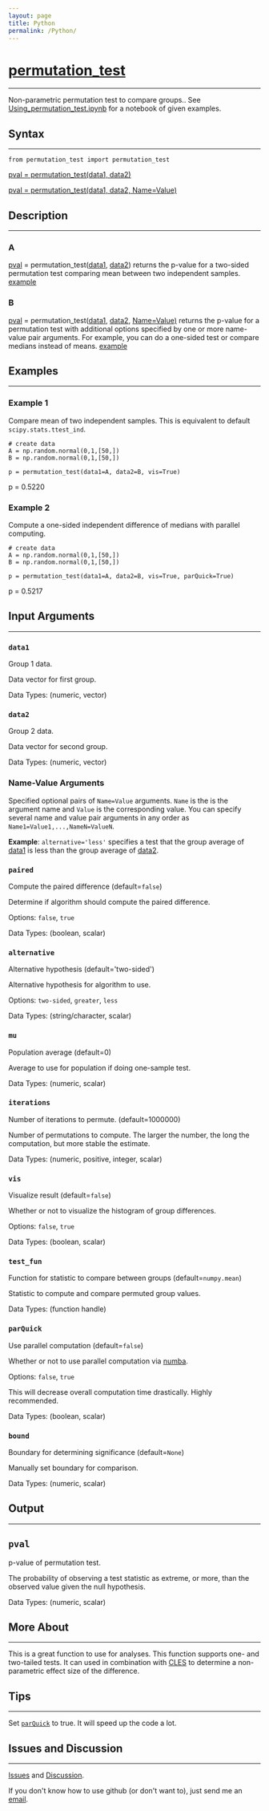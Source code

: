 ```yaml
---
layout: page
title: Python
permalink: /Python/
---
```


# [permutation_test](https://github.com/tulimid1/permutation_test/blob/main/permutation_test/permutation_test.py)
---

Non-parametric permutation test to compare groups.. See [Using_permutation_test.ipynb](https://github.com/tulimid1/permutation_test/blob/main/Using_permutation_test.ipynb) for a notebook of given examples. 

## Syntax
---
    from permutation_test import permutation_test

[pval = permutation_test(data1, data2)](#a)

[pval = permutation_test(data1, data2, Name=Value)](#b)

## Description
---
### A
[pval](#pval) = permutation_test([data1](#data1), [data2](#data2)) returns the p-value for a two-sided permutation test comparing mean between two independent samples. [example](#example-1)

### B 
[pval](#pval) = permutation_test([data1](#data1), [data2](#data2), [Name=Value)](#name-value-arguments) returns the p-value for a permutation test with additional options specified by one or more name-value pair arguments. For example, you can do a one-sided test or compare medians instead of means. [example](#example-2)

## Examples 
---
### Example 1
Compare mean of two independent samples. This is equivalent to default `scipy.stats.ttest_ind`.  

    # create data 
    A = np.random.normal(0,1,[50,])
    B = np.random.normal(0,1,[50,])

    p = permutation_test(data1=A, data2=B, vis=True)

p = 0.5220

### Example 2 
Compute a one-sided independent difference of medians with parallel computing. 

    # create data 
    A = np.random.normal(0,1,[50,])
    B = np.random.normal(0,1,[50,])

    p = permutation_test(data1=A, data2=B, vis=True, parQuick=True)

p = 0.5217

## Input Arguments
---
### ```data1```
Group 1 data. 

Data vector for first group. 

Data Types: (numeric, vector)

### ```data2```
Group 2 data. 

Data vector for second group. 

Data Types: (numeric, vector)

### Name-Value Arguments

Specified optional pairs of ```Name=Value``` arguments. ```Name``` is the is the argument name and ```Value``` is the corresponding value. You can specify several name and value pair arguments in any order as ```Name1=Value1,...,NameN=ValueN```. 

**Example**: ```alternative='less'``` specifies a test that the group average of [data1](#data1) is less than the group average of [data2](#data2).

### ```paired```
Compute the paired difference (default=`false`)

Determine if algorithm should compute the paired difference. 

Options: `false`, `true`

Data Types: (boolean, scalar)

### ```alternative```
Alternative hypothesis (default='two-sided')

Alternative hypothesis for algorithm to use. 

Options: `two-sided`, `greater`, `less`

Data Types: (string/character, scalar)

### ```mu```
Population average (default=0)

Average to use for population if doing one-sample test. 

Data Types: (numeric, scalar)

### ```iterations```
Number of iterations to permute. (default=1000000)

Number of permutations to compute. The larger the number, the long the computation, but more stable the estimate. 

Data Types: (numeric, positive, integer, scalar)

### ```vis```
Visualize result (default=`false`)

Whether or not to visualize the histogram of group differences.

Options: `false`, `true`

Data Types: (boolean, scalar)

### ```test_fun```
Function for statistic to compare between groups (default=`numpy.mean`)

Statistic to compute and compare permuted group values.  

Data Types: (function handle)

### ```parQuick```
Use parallel computation (default=`false`)

Whether or not to use parallel computation via [numba](https://numba.pydata.org/).  

Options: `false`, `true`

This will decrease overall computation time drastically. Highly recommended. 

Data Types: (boolean, scalar)

### ```bound```
Boundary for determining significance (default=`None`)

Manually set boundary for comparison. 

Data Types: (numeric, scalar)

## Output
---

## ```pval```
p-value of permutation test. 

The probability of observing a test statistic as extreme, or more, than the observed value given the null hypothesis. 

Data Types: (numeric, scalar)

## More About 
---

This is a great function to use for analyses. This function supports one- and two-tailed tests. It can used in combination with [CLES](https://tulimid1.github.io/CLES/Python/) to determine a non-parametric effect size of the difference. 

## Tips 
---

Set [`parQuick`](#parquick) to true. It will speed up the code a lot. 

## Issues and Discussion 
---

[Issues](https://github.com/tulimid1/permutation_test/issues) and [Discussion](https://github.com/tulimid1/permutation_test/discussions).

If you don't know how to use github (or don't want to), just send me an [email](mailto:tulimid@udel.edu). 
